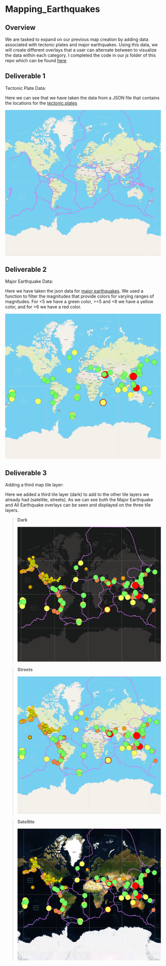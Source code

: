 # Mapping_Earthquakes

## Overview
We are tasked to expand on our previous map creation by adding data associated with tectonic plates and major earthquakes. Using this data, we will create different overlays that a user can alternate between to visualize the data within each category. I completed the code in our js folder of this repo which can be found [here](https://github.com/mooshak21/Mapping_Earthquakes/blob/main/Earthquake_Challenge/static/js/challenge_logic.js)

## Deliverable 1 
Tectonic Plate Data:

Here we can see that we have taken the data from a JSON file that contains the locations for the [tectonic plates](https://raw.githubusercontent.com/fraxen/tectonicplates/master/GeoJSON/PB2002_boundaries.json)

![](https://github.com/mooshak21/Mapping_Earthquakes/blob/main/Earthquake_Challenge/Resources/Tectonic.png)

## Deliverable 2
Major Earthquake Data:

Here we have taken the json data for [major earthquakes](https://earthquake.usgs.gov/earthquakes/feed/v1.0/summary/4.5_week.geojson). We used a function to filter the magnitudes that provide colors for varying ranges of magnitudes. For <5 we have a green color, >=5 and <6 we have a yellow color, and for >6 we have a red color.

![](https://github.com/mooshak21/Mapping_Earthquakes/blob/main/Earthquake_Challenge/Resources/MajorEQ.png)

## Deliverable 3
Adding a third map tile layer:

Here we added a third tile layer (dark) to add to the other tile layers we already had (satellite, streets).
As we can see both the Major Earthquake and All Earthquake overlays can be seen and displayed on the three tile layers.

>**Dark**
>
>![](https://github.com/mooshak21/Mapping_Earthquakes/blob/main/Earthquake_Challenge/Resources/Dark.png)

>**Streets**
>
>![](https://github.com/mooshak21/Mapping_Earthquakes/blob/main/Earthquake_Challenge/Resources/Streets.png)

>**Satellite**
>
>![](https://github.com/mooshak21/Mapping_Earthquakes/blob/main/Earthquake_Challenge/Resources/Satellite.png)
